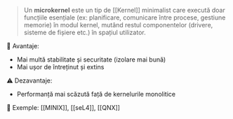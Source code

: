 
> Un **microkernel** este un tip de [[Kernel]] minimalist care execută doar funcțiile esențiale (ex: planificare, comunicare între procese, gestiune memorie) în modul kernel, mutând restul componentelor (drivere, sisteme de fișiere etc.) în spațiul utilizator.

🎯 Avantaje:
- Mai multă stabilitate și securitate (izolare mai bună)
- Mai ușor de întreținut și extins

⚠️ Dezavantaje:
- Performanță mai scăzută față de kernelurile monolitice

📌 Exemple: [[MINIX]], [[seL4]], [[QNX]]
